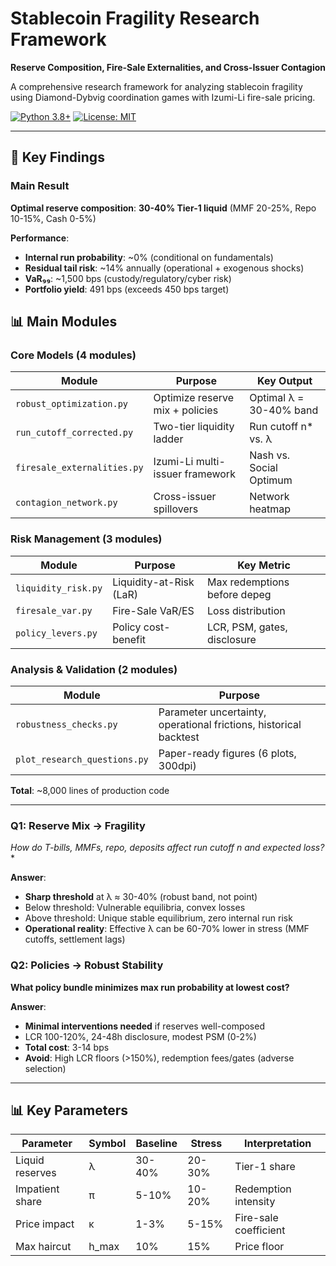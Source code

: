 # Stablecoin Fragility Research Framework

**Reserve Composition, Fire-Sale Externalities, and Cross-Issuer Contagion**

A comprehensive research framework for analyzing stablecoin fragility using Diamond-Dybvig coordination games with Izumi-Li fire-sale pricing.

[![Python 3.8+](https://img.shields.io/badge/python-3.8+-blue.svg)](https://www.python.org/downloads/)
[![License: MIT](https://img.shields.io/badge/License-MIT-yellow.svg)](https://opensource.org/licenses/MIT)

---

## 🎯 Key Findings

### Main Result

**Optimal reserve composition**: **30-40% Tier-1 liquid** (MMF 20-25%, Repo 10-15%, Cash 0-5%)

**Performance**:
- **Internal run probability**: ~0% (conditional on fundamentals)
- **Residual tail risk**: ~14% annually (operational + exogenous shocks)
- **VaR₉₉**: ~1,500 bps (custody/regulatory/cyber risk)
- **Portfolio yield**: 491 bps (exceeds 450 bps target)

## 📊 Main Modules

### Core Models (4 modules)

| Module | Purpose | Key Output |
|--------|---------|------------|
| `robust_optimization.py` | Optimize reserve mix + policies | Optimal λ = 30-40% band |
| `run_cutoff_corrected.py` | Two-tier liquidity ladder | Run cutoff n* vs. λ |
| `firesale_externalities.py` | Izumi-Li multi-issuer framework | Nash vs. Social Optimum |
| `contagion_network.py` | Cross-issuer spillovers | Network heatmap |

### Risk Management (3 modules)

| Module | Purpose | Key Metric |
|--------|---------|------------|
| `liquidity_risk.py` | Liquidity-at-Risk (LaR) | Max redemptions before depeg |
| `firesale_var.py` | Fire-Sale VaR/ES | Loss distribution |
| `policy_levers.py` | Policy cost-benefit | LCR, PSM, gates, disclosure |

### Analysis & Validation (2 modules)

| Module | Purpose |
|--------|---------|
| `robustness_checks.py` | Parameter uncertainty, operational frictions, historical backtest |
| `plot_research_questions.py` | Paper-ready figures (6 plots, 300dpi) |

**Total**: ~8,000 lines of production code

---

### Q1: Reserve Mix → Fragility

**How do T-bills, MMFs, repo, deposits affect run cutoff n* and expected loss?**

**Answer**: 
- **Sharp threshold** at λ ≈ 30-40% (robust band, not point)
- Below threshold: Vulnerable equilibria, convex losses
- Above threshold: Unique stable equilibrium, zero internal run risk
- **Operational reality**: Effective λ can be 60-70% lower in stress (MMF cutoffs, settlement lags)

### Q2: Policies → Robust Stability

**What policy bundle minimizes max run probability at lowest cost?**

**Answer**:
- **Minimal interventions needed** if reserves well-composed
- LCR 100-120%, 24-48h disclosure, modest PSM (0-2%)
- **Total cost**: 3-14 bps
- **Avoid**: High LCR floors (>150%), redemption fees/gates (adverse selection)

---

## 📊 Key Parameters

| Parameter | Symbol | Baseline | Stress | Interpretation |
|-----------|--------|----------|--------|----------------|
| Liquid reserves | λ | 30-40% | 20-30% | Tier-1 share |
| Impatient share | π | 5-10% | 10-20% | Redemption intensity |
| Price impact | κ | 1-3% | 5-15% | Fire-sale coefficient |
| Max haircut | h_max | 10% | 15% | Price floor |